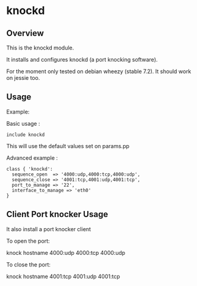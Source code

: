 knockd
============

Overview
--------
This is the knockd module.

It installs and configures knockd (a port knocking software).

For the moment only tested on debian wheezy (stable 7.2). It should work on jessie too.

Usage
-----

Example:

Basic usage :

    include knockd

This will use the default values set on params.pp

Advanced example :

    class { 'knockd':
      sequence_open  => '4000:udp,4000:tcp,4000:udp',
      sequence_close => '4001:tcp,4001:udp,4001:tcp',
      port_to_manage => '22',
      interface_to_manage => 'eth0'
    }

Client Port knocker Usage
-----
It also install a port knocker client

To open the port:
 
knock hostname 4000:udp 4000:tcp 4000:udp

To close the port:

knock hostname 4001:tcp 4001:udp 4001:tcp

